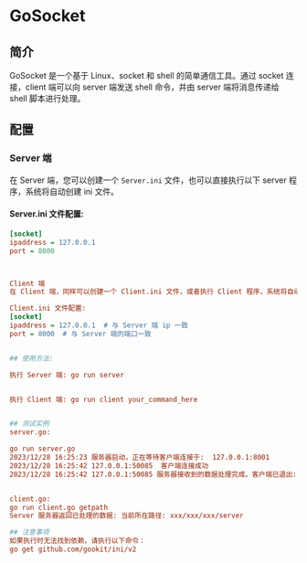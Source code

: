 # GoSocket

## 简介

GoSocket 是一个基于 Linux、socket 和 shell 的简单通信工具。通过 socket 连接，client 端可以向 server 端发送 shell 命令，并由 server 端将消息传递给 shell 脚本进行处理。

## 配置

### Server 端

在 Server 端，您可以创建一个 `Server.ini` 文件，也可以直接执行以下 server 程序，系统将自动创建 ini 文件。

#### Server.ini 文件配置:

```ini
[socket]
ipaddress = 127.0.0.1
port = 8000



Client 端
在 Client 端，同样可以创建一个 Client.ini 文件，或者执行 Client 程序，系统将自动创建 ini 文件。

Client.ini 文件配置:
[socket]
ipaddress = 127.0.0.1  # 与 Server 端 ip 一致
port = 8000  # 与 Server 端的端口一致


## 使用方法:

执行 Server 端: go run server


执行 Client 端: go run client your_command_here


## 测试实例
server.go:

go run server.go
2023/12/28 16:25:23 服务器启动，正在等待客户端连接于:  127.0.0.1:8001
2023/12/28 16:25:42 127.0.0.1:50085  客户端连接成功
2023/12/28 16:25:42 127.0.0.1:50085 服务器接收到的数据处理完成，客户端已退出:  EOF


client.go:
go run client.go getpath
Server 服务器返回已处理的数据: 当前所在路径: xxx/xxx/xxx/server

## 注意事项
如果执行时无法找到依赖，请执行以下命令：
go get github.com/gookit/ini/v2




